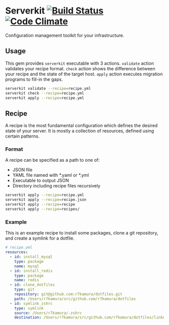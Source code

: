 # Serverkit [![Build Status](https://travis-ci.org/r7kamura/serverkit.svg)](https://travis-ci.org/r7kamura/serverkit) [![Code Climate](https://codeclimate.com/github/r7kamura/serverkit/badges/gpa.svg)](https://codeclimate.com/github/r7kamura/serverkit)
Configuration management toolkit for your infrastructure.

## Usage
This gem provides `serverkit` executable with 3 actions.
`validate` action validates your recipe format.
`check` action shows the difference between your recipe and the state of the target host.
`apply` action executes migration programs to fill-in the gaps.

```sh
serverkit validate --recipe=recipe.yml
serverkit check --recipe=recipe.yml
serverkit apply --recipe=recipe.yml
```

## Recipe
A recipe is the most fundamental configuration which defines the desired state of your server.
It is mostly a collection of resources, defined using certain patterns.

### Format
A recipe can be specified as a path to one of:

- JSON file
- YAML file named with \*.yaml or \*.yml
- Executable to output JSON
- Directory including recipe files recursively

```sh
serverkit apply --recipe=recipe.yml
serverkit apply --recipe=recipe.json
serverkit apply --recipe=recipe
serverkit apply --recipe=recipes/
```

### Example
This is an example recipe to install some packages,
clone a git repository, and create a symlink for a dotfile.

```yaml
# recipe.yml
resources:
  - id: install_mysql
    type: package
    name: mysql
  - id: install_redis
    type: package
    name: redis
  - id: clone_dotfiles
    type: git
    repository: git@github.com:r7kamura/dotfiles.git
    path: /Users/r7kamura/src/github.com/r7kamura/dotfiles
  - id: symlink_zshrc
    type: symlink
    source: /Users/r7kamura/.zshrc
    destination: /Users/r7kamura/src/github.com/r7kamura/dotfiles/linked/.zshrc
```
